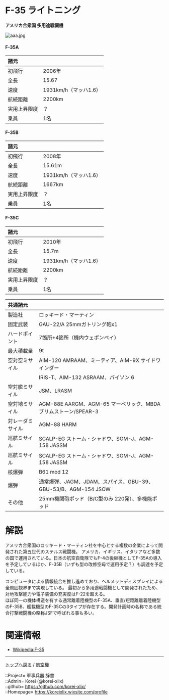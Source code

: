 # F-35 ライトニング
**アメリカ合衆国 多用途戦闘機**

![aaa.jpg](https://bn02pap001files.storage.live.com/y4mLP7VUXj6KDC4KoRHfNXDMo9IJ1lxY2R1qLbYzFqd0s8un2DJhblVG4TAy-hlSPo72hjCFQhLhy9N-tWOJkaoW9UeUIJ43TDuQboeoGMgvsLP_hQV4QaCqZnPnREV4yXY69BPfoE6CW1s-n91Nol9bjQsSW9kTy9KBQkCwsCNS6CEqFes9vauRsdk1yPFcXRL?width=640&height=459&cropmode=none)  
  


#### F-35A
|諸元  |  |
|:--|:--|
|初飛行  |2006年  |
|全長    |15.67  |
|速度    |1931km/h（マッハ1.6）  |
|航続距離  |2200km  |
|実用上昇限度|？  |
|乗員    |1名  |
  


#### F-35B
|諸元  |  |
|:--|:--|
|初飛行  |2008年  |
|全長    |15.61m  |
|速度    |1931km/h（マッハ1.6）  |
|航続距離  |1667km  |
|実用上昇限度|？  |
|乗員    |1名  |
  


#### F-35C
|諸元  |  |
|:--|:--|
|初飛行  |2010年  |
|全長    |15.7m  |
|速度    |1931km/h（マッハ1.6）  |
|航続距離  |2200km  |
|実用上昇限度|？  |
|乗員    |1名  |
  


|共通諸元  |  |
|:--|:--|
|製造社  |ロッキード・マーティン  |
|固定武装  |GAU-22/A 25mmガトリング砲x1  |
|ハードポイント  |7箇所+4箇所（機内ウェポンベイ）  |
|最大積載量  |9t  |
|空対空ミサイル  |AIM-120 AMRAAM、ミーティア、AIM-9X サイドワインダー  |
|  |IRIS-T、AIM-132 ASRAAM、パイソン 6  |
|空対艦ミサイル  |JSM、LRASM  |
|空対地ミサイル  |AGM-88E AARGM、AGM-65 マーベリック、MBDA ブリムストーン/SPEAR-3  |
|対レーダミサイル  |AGM-88 HARM  |
|巡航ミサイル  |SCALP-EG ストーム・シャドウ、SOM-J、AGM-158 JASSM  |
|巡航ミサイル  |SCALP-EG ストーム・シャドウ、SOM-J、AGM-158 JASSM  |
|核爆弾  |B61 mod 12  |
|爆弾  |通常爆弾、JAGM、JDAM、スパイス、GBU-39、GBU-53/B、AGM-154 JSOW  |
|その他  |25mm機関砲ポッド（B/C型のみ 220発）、多機能ポッド  |


# 解説
アメリカ合衆国のロッキード・マーティン社を中心とする複数の企業によって開発された第五世代のステルス戦闘機。
アメリカ、イギリス、イタリアなど多数の国で運用されている。日本の航空自衛隊でもF-4の後継機としてF-35Aの導入を予定しているほか、F-35B（いずも型の改修空母で運用予定？）も調達を予定している。  
  
コンピュータによる情報統合を推し進めており、ヘルメットディスプレイによる全周囲視界まで実現している。
最初から多用途戦闘機として開発されたため、対地攻撃能力や電子装備の充実度はF-22を超える。  
ほぼ同一の機体構造を有する通常離着陸機型のF-35A、垂直/短距離離着陸機型のF-35B、艦載機型のF-35Cの3タイプが存在する。開発計画時の名称である統合打撃戦闘機の略称JSFで呼ばれる事も多い。  


# 関連情報
* [Wikipedia:F-35](https://bit.ly/3s3NTq9)


***
[トップへ戻る](/readme.md) / [航空機](/plane/readme.md)  
  
::Project= 軍事兵器 辞書  
::Admin= Korei (@korei-xlix)  
::github= https://github.com/korei-xlix/  
::Homepage= https://koreixlix.wixsite.com/profile  
